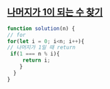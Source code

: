 ## <a href=''>나머지가 1이 되는 수 찾기</a>
```javascript
function solution(n) {
// for
for(let i = 0; i<n; i++){
// 나머지가 1일 때 return
 if(1 === n % i){
     return i;
    }
  } 
}
```
